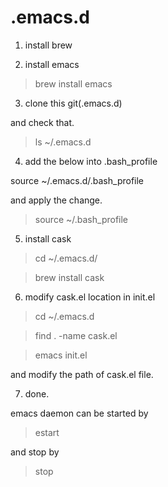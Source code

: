 .emacs.d
========

1. install brew

2. install emacs 

> brew install emacs

3. clone this git(.emacs.d)

and check that.

> ls ~/.emacs.d

4. add the below into .bash_profile

source ~/.emacs.d/.bash_profile

and apply the change.

> source ~/.bash_profile

5. install cask

> cd ~/.emacs.d/

> brew install cask

6. modify cask.el location in init.el

> cd ~/.emacs.d

> find . -name cask.el

> emacs init.el

and modify the path of cask.el file.

7. done.

emacs daemon can be started by

> estart

and stop by

> stop

